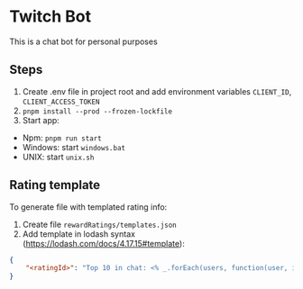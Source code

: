 # Twitch Bot

This is a chat bot for personal purposes

## Steps

1. Create .env file in project root and add environment variables `CLIENT_ID`, `CLIENT_ACCESS_TOKEN`
2. `pnpm install --prod --frozen-lockfile`
3. Start app:

-   Npm: `pnpm run start`
-   Windows: start `windows.bat`
-   UNIX: start `unix.sh`

## Rating template

To generate file with templated rating info:

1. Create file `rewardRatings/templates.json`
2. Add template in lodash syntax (https://lodash.com/docs/4.17.15#template):

```json
{
    "<ratingId>": "Top 10 in chat: <% _.forEach(users, function(user, index) { %>#<%- index %> <%- user.displayName %> (<%- user.amount / 10 %>см), <% }); %>"
}
```
